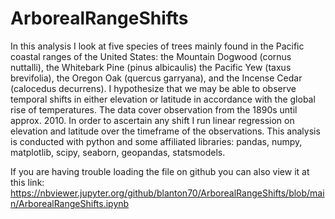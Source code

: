 # ArborealRangeShifts

In this analysis I look at five species of trees mainly found in the Pacific coastal ranges of the United States: the Mountain Dogwood (cornus nuttalli), the Whitebark Pine (pinus albicaulis) the Pacific Yew (taxus brevifolia), the Oregon Oak (quercus garryana), and the Incense Cedar (calocedus decurrens). I hypothesize that we may be able to observe temporal shifts in either elevation or latitude in accordance with the global rise of temperatures. The data cover observation from the 1890s until approx. 2010. In order to ascertain any shift I run linear regression on elevation and latitude over the timeframe of the observations. This analysis is conducted with python and some affiliated libraries: pandas, numpy, matplotlib, scipy, seaborn, geopandas, statsmodels.

If you are having trouble loading the file on github you can also view it at this link: https://nbviewer.jupyter.org/github/blanton70/ArborealRangeShifts/blob/main/ArborealRangeShifts.ipynb
